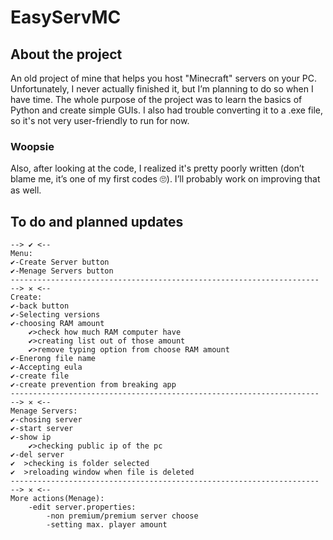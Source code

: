 # EasyServMC
## About the project
An old project of mine that helps you host "Minecraft" servers on your PC. Unfortunately, I never actually finished it, but I’m planning to do so when I have time. The whole purpose of the project was to learn the basics of Python and create simple GUIs. I also had trouble converting it to a .exe file, so it's not very user-friendly to run for now.

### Woopsie
Also, after looking at the code, I realized it's pretty poorly written (don’t blame me, it’s one of my first codes 🙄). I’ll probably work on improving that as well.

## To do and planned updates
```
--> ✔ <--
Menu:
✔-Create Server button
✔-Menage Servers button
---------------------------------------------------------------------
--> ✕ <--
Create:
✔-back button
✔-Selecting versions
✔-choosing RAM amount
    ✔>check how much RAM computer have
    ✔>creating list out of those amount
    ✔>remove typing option from choose RAM amount
✔-Enerong file name
✔-Accepting eula
✔-create file
✔-create prevention from breaking app
---------------------------------------------------------------------
--> ✕ <--
Menage Servers:
✔-chosing server 
✔-start server
✔-show ip
    ✔>checking public ip of the pc
✔-del server
✔  >checking is folder selected
✔  >reloading window when file is deleted
---------------------------------------------------------------------
--> ✕ <--
More actions(Menage):
    -edit server.properties:
        -non premium/premium server choose
        -setting max. player amount
```
